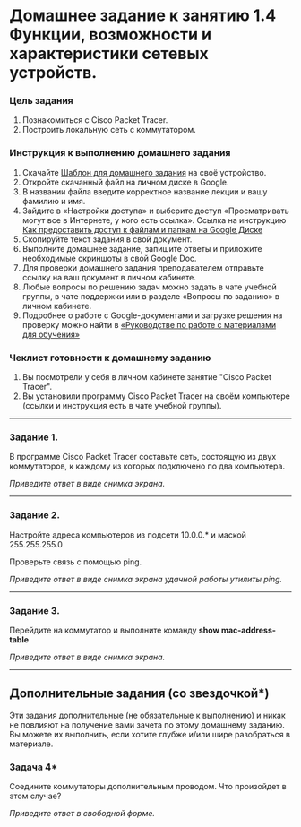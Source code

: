 # Домашнее задание к занятию 1.4 Функции, возможности и характеристики сетевых устройств.

### Цель задания

1. Познакомиться с Cisco Packet Tracer.
2. Построить локальную сеть с коммутатором.

### Инструкция к выполнению домашнего задания

1. Скачайте [Шаблон для домашнего задания](https://u.netology.ru/backend/uploads/lms/content_assets/file/9352/%D0%A8%D0%B0%D0%B1%D0%BB%D0%BE%D0%BD_%D0%B4%D0%BB%D1%8F_%D0%B4%D0%BE%D0%BC%D0%B0%D1%88%D0%BD%D0%B5%D0%B3%D0%BE_%D0%B7%D0%B0%D0%B4%D0%B0%D0%BD%D0%B8%D1%8F___%D0%A4%D1%83%D0%BD%D0%BA%D1%86%D0%B8%D0%B8__%D0%B2%D0%BE%D0%B7%D0%BC%D0%BE%D0%B6%D0%BD%D0%BE%D1%81%D1%82%D0%B8_%D0%B8_%D1%85%D0%B0%D1%80%D0%B0%D0%BA%D1%82%D0%B5%D1%80%D0%B8%D1%81%D1%82%D0%B8%D0%BA%D0%B8_%D1%81%D0%B5%D1%82%D0%B5%D0%B2%D1%8B%D1%85_%D1%83%D1%81%D1%82%D1%80%D0%BE%D0%B9%D1%81%D1%82%D0%B2__-_%D0%A4%D0%B0%D0%BC%D0%B8%D0%BB%D0%B8%D1%8F_%D0%98%D0%BC%D1%8F__%D0%A1%D0%94%D0%95%D0%9B%D0%90%D0%99%D0%A2%D0%95_%D0%9A%D0%9E%D0%9F%D0%98%D0%AE_.docx) на своё устройство.
2. Откройте скачанный файл на личном диске в Google.
3. В названии файла введите корректное название лекции и вашу фамилию и имя.
4. Зайдите в «Настройки доступа» и выберите доступ «Просматривать могут все в Интернете, у кого есть ссылка».  Ссылка на инструкцию [Как предоставить доступ к файлам и папкам на Google Диске](https://support.google.com/docs/answer/2494822?hl=ru&co=GENIE.Platform%3DDesktop)
5. Скопируйте текст задания в свой документ.
6. Выполните домашнее задание, запишите ответы и приложите необходимые скриншоты в свой Google Doc.
7. Для проверки домашнего задания преподавателем отправьте ссылку на ваш документ в личном кабинете.
8. Любые вопросы по решению задач можно задать в чате учебной группы, в чате поддержки или в разделе «Вопросы по заданию» в личном кабинете.
9. Подробнее о работе с Google-документами и загрузке решения на проверку можно найти в [«Руководстве по работе с материалами для обучения»](https://l.netology.ru/instruktsiya-po-materialami-dlya-obucheniya)

### Чеклист готовности к домашнему заданию

1. Вы посмотрели у себя в личном кабинете занятие "Cisco Packet Tracer".
2. Вы установили программу Cisco Packet Tracer на своём компьютере (ссылки и инструкция есть в чате учебной группы).


------

### Задание 1.

В программе Cisco Packet Tracer составьте сеть, состоящую из двух коммутаторов, к каждому из которых подключено по два компьютера.

*Приведите ответ в виде снимка экрана.*

------

### Задание 2.

Настройте адреса компьютеров из подсети 10.0.0.* и маской 255.255.255.0

Проверьте связь с помощью ping.

*Приведите ответ в виде снимка экрана удачной работы утилиты ping.*

------

### Задание 3.

Перейдите на коммутатор и выполните команду **show mac-address-table**

*Приведите ответ в виде снимка экрана.*

------

## Дополнительные задания (со звездочкой*)

Эти задания дополнительные (не обязательные к выполнению) и никак не повлияют на получение вами зачета по этому домашнему заданию. Вы можете их выполнить, если хотите глубже и/или шире разобраться в материале.

### Задача 4*

Соедините коммутаторы дополнительным проводом. Что произойдет в этом случае?

*Приведите ответ в свободной форме.*

